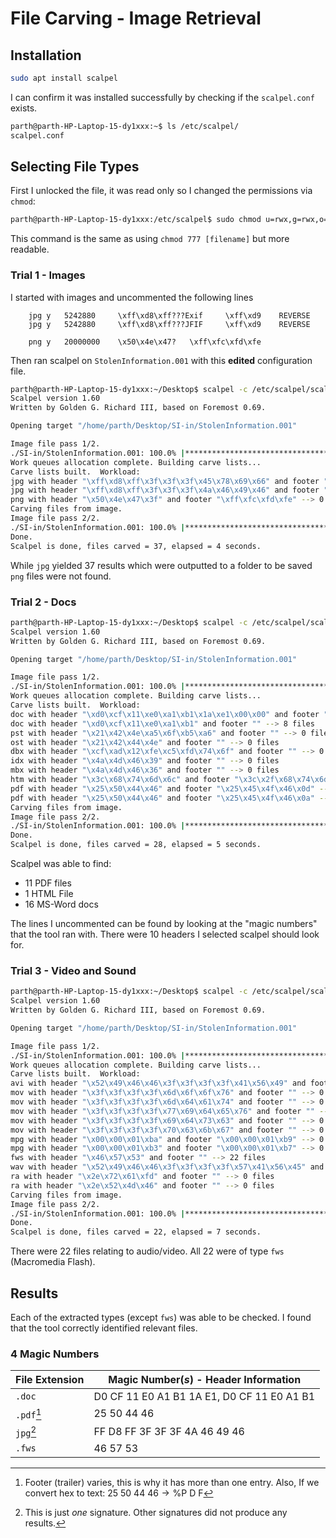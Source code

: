 # File Carving - Image Retrieval
## Installation 
```bash
sudo apt install scalpel
```

I can confirm it was installed successfully by checking if the `scalpel.conf` exists.

```bash
parth@parth-HP-Laptop-15-dy1xxx:~$ ls /etc/scalpel/
scalpel.conf
```

## Selecting File Types
First I unlocked the file, it was read only so I changed the permissions via `chmod`:
```bash
parth@parth-HP-Laptop-15-dy1xxx:/etc/scalpel$ sudo chmod u=rwx,g=rwx,o=rwx ./scalpel.conf 
```

This command is the same as using `chmod 777 [filename]` but more readable. 

### Trial 1 - Images
I started with images and uncommented the following lines
```text
	jpg	y	5242880		\xff\xd8\xff???Exif		\xff\xd9	REVERSE
	jpg	y	5242880		\xff\xd8\xff???JFIF		\xff\xd9	REVERSE
	
  	png	y	20000000	\x50\x4e\x47?	\xff\xfc\xfd\xfe
```

Then ran scalpel on `StolenInformation.001` with this **edited** configuration file. 

```bash
parth@parth-HP-Laptop-15-dy1xxx:~/Desktop$ scalpel -c /etc/scalpel/scalpel.conf -o ./SI-out/images ./SI-in/StolenInformation.001 
Scalpel version 1.60
Written by Golden G. Richard III, based on Foremost 0.69.

Opening target "/home/parth/Desktop/SI-in/StolenInformation.001"

Image file pass 1/2.
./SI-in/StolenInformation.001: 100.0% |********************************************************************************************************************************************|  501.5 MB    00:00 ETAAllocating work queues...
Work queues allocation complete. Building carve lists...
Carve lists built.  Workload:
jpg with header "\xff\xd8\xff\x3f\x3f\x3f\x45\x78\x69\x66" and footer "\xff\xd9" --> 0 files
jpg with header "\xff\xd8\xff\x3f\x3f\x3f\x4a\x46\x49\x46" and footer "\xff\xd9" --> 37 files
png with header "\x50\x4e\x47\x3f" and footer "\xff\xfc\xfd\xfe" --> 0 files
Carving files from image.
Image file pass 2/2.
./SI-in/StolenInformation.001: 100.0% |********************************************************************************************************************************************|  501.5 MB    00:00 ETAProcessing of image file complete. Cleaning up...
Done.
Scalpel is done, files carved = 37, elapsed = 4 seconds.
```

While `jpg` yielded $37$ results which were outputted to a folder to be saved `png` files were not found.

### Trial 2 - Docs
```bash
parth@parth-HP-Laptop-15-dy1xxx:~/Desktop$ scalpel -c /etc/scalpel/scalpel.conf -o ./SI-out/docs/ ./SI-in/StolenInformation.001 
Scalpel version 1.60
Written by Golden G. Richard III, based on Foremost 0.69.

Opening target "/home/parth/Desktop/SI-in/StolenInformation.001"

Image file pass 1/2.
./SI-in/StolenInformation.001: 100.0% |********************************************************************************************************************************************|  501.5 MB    00:00 ETAAllocating work queues...
Work queues allocation complete. Building carve lists...
Carve lists built.  Workload:
doc with header "\xd0\xcf\x11\xe0\xa1\xb1\x1a\xe1\x00\x00" and footer "\xd0\xcf\x11\xe0\xa1\xb1\x1a\xe1\x00\x00" --> 8 files
doc with header "\xd0\xcf\x11\xe0\xa1\xb1" and footer "" --> 8 files
pst with header "\x21\x42\x4e\xa5\x6f\xb5\xa6" and footer "" --> 0 files
ost with header "\x21\x42\x44\x4e" and footer "" --> 0 files
dbx with header "\xcf\xad\x12\xfe\xc5\xfd\x74\x6f" and footer "" --> 0 files
idx with header "\x4a\x4d\x46\x39" and footer "" --> 0 files
mbx with header "\x4a\x4d\x46\x36" and footer "" --> 0 files
htm with header "\x3c\x68\x74\x6d\x6c" and footer "\x3c\x2f\x68\x74\x6d\x6c\x3e" --> 1 files
pdf with header "\x25\x50\x44\x46" and footer "\x25\x45\x4f\x46\x0d" --> 7 files
pdf with header "\x25\x50\x44\x46" and footer "\x25\x45\x4f\x46\x0a" --> 4 files
Carving files from image.
Image file pass 2/2.
./SI-in/StolenInformation.001: 100.0% |********************************************************************************************************************************************|  501.5 MB    00:00 ETAProcessing of image file complete. Cleaning up...
Done.
Scalpel is done, files carved = 28, elapsed = 5 seconds.
```

Scalpel was able to find:
+ $11$ PDF files
+ $1$ HTML File
+ $16$ MS-Word docs

The lines I uncommented can be found by looking at the "magic numbers" that the tool ran with. There were 10 headers I selected scalpel should look for. 

### Trial 3 - Video and Sound
```bash
parth@parth-HP-Laptop-15-dy1xxx:~/Desktop$ scalpel -c /etc/scalpel/scalpel.conf -o ./SI-out/audio-video/ ./SI-in/StolenInformation.001 
Scalpel version 1.60
Written by Golden G. Richard III, based on Foremost 0.69.

Opening target "/home/parth/Desktop/SI-in/StolenInformation.001"

Image file pass 1/2.
./SI-in/StolenInformation.001: 100.0% |********************************************************************************************************************************************|  501.5 MB    00:00 ETAAllocating work queues...
Work queues allocation complete. Building carve lists...
Carve lists built.  Workload:
avi with header "\x52\x49\x46\x46\x3f\x3f\x3f\x3f\x41\x56\x49" and footer "" --> 0 files
mov with header "\x3f\x3f\x3f\x3f\x6d\x6f\x6f\x76" and footer "" --> 0 files
mov with header "\x3f\x3f\x3f\x3f\x6d\x64\x61\x74" and footer "" --> 0 files
mov with header "\x3f\x3f\x3f\x3f\x77\x69\x64\x65\x76" and footer "" --> 0 files
mov with header "\x3f\x3f\x3f\x3f\x69\x64\x73\x63" and footer "" --> 0 files
mov with header "\x3f\x3f\x3f\x3f\x70\x63\x6b\x67" and footer "" --> 0 files
mpg with header "\x00\x00\x01\xba" and footer "\x00\x00\x01\xb9" --> 0 files
mpg with header "\x00\x00\x01\xb3" and footer "\x00\x00\x01\xb7" --> 0 files
fws with header "\x46\x57\x53" and footer "" --> 22 files
wav with header "\x52\x49\x46\x46\x3f\x3f\x3f\x3f\x57\x41\x56\x45" and footer "" --> 0 files
ra with header "\x2e\x72\x61\xfd" and footer "" --> 0 files
ra with header "\x2e\x52\x4d\x46" and footer "" --> 0 files
Carving files from image.
Image file pass 2/2.
./SI-in/StolenInformation.001: 100.0% |********************************************************************************************************************************************|  501.5 MB    00:00 ETAProcessing of image file complete. Cleaning up...
Done.
Scalpel is done, files carved = 22, elapsed = 7 seconds.
```

There were $22$ files relating to audio/video. All 22 were of type `fws` (Macromedia Flash).

## Results
Each of the extracted types (except `fws`) was able to be checked. I found that the tool correctly identified relevant files. 

### 4 Magic Numbers

| File Extension | Magic Number(*s*) - Header Information              | 
| -------------- | --------------------------------------------------- |
| `.doc`         | $\text{D0 CF 11 E0 A1 B1 1A E1, D0 CF 11 E0 A1 B1}$ |
| `.pdf`[^1]     | $\text{25 50 44 46}$                                |
| `jpg`[^2]      | $\text{FF D8 FF 3F 3F 3F 4A 46 49 46}$              |
| `.fws`         | $\text{46 57 53}$                                   |


[^1]: Footer (trailer) varies, this is why it has more than one entry. Also, If we convert hex to text: $\text{25 50 44 46}\to\text{\% P D F}$
[^2]: This is just *one* signature. Other signatures did not produce any results. 